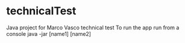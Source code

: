 # technicalTest
Java project for Marco Vasco technical test
To run the app run from a console java -jar [name1] [name2] 
